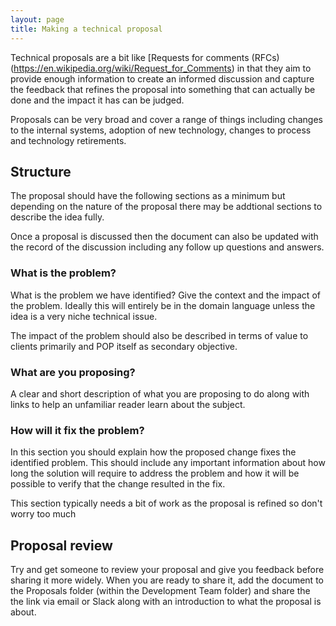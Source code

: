 ```yaml
---
layout: page
title: Making a technical proposal
---
```


Technical proposals are a bit like [Requests for comments (RFCs)(https://en.wikipedia.org/wiki/Request_for_Comments) in that they aim to provide enough information to create an informed discussion and capture the feedback that refines the proposal into something that can actually be done and the impact it has can be judged.

Proposals can be very broad and cover a range of things including changes to the internal systems, adoption of new technology, changes to process and technology retirements.

## Structure

The proposal should have the following sections as a minimum but depending on the nature of the proposal there may be addtional sections to describe the idea fully.

Once a proposal is discussed then the document can also be updated with the record of the discussion including any follow up questions and answers.

### What is the problem?

What is the problem we have identified? Give the context and the impact of the problem. Ideally this will entirely be in the domain language unless the idea is a very niche technical issue.

The impact of the problem should also be described in terms of value to clients primarily and POP itself as secondary objective.

### What are you proposing?

A clear and short description of what you are proposing to do along with links to help an unfamiliar reader learn about the subject.

### How will it fix the problem?

In this section you should explain how the proposed change fixes the identified problem. This should include any important information about how long the solution will require to address the problem and how it will be possible to verify that the change resulted in the fix.

This section typically needs a bit of work as the proposal is refined so don't worry too much 

## Proposal review

Try and get someone to review your proposal and give you feedback before sharing it more widely. When you are ready to share it, add the document to the Proposals folder (within the Development Team folder) and share the the link via email or Slack along with an introduction to what the proposal is about.